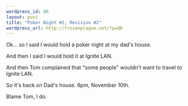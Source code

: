 ```yaml
--- 
wordpress_id: 86
layout: post
title: "Poker Night #2, Revision #2"
wordpress_url: http://frozenplague.net/?p=86
---
```

Ok... so I said I would hold a poker night at my dad's house.

And then I said I would hold it at Ignite LAN.

And then Tom complained that "some people" wouldn't want to travel to Ignite LAN.

So it's back on Dad's house. 6pm, November 10th.

Blame Tom, I do.
